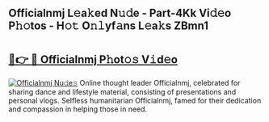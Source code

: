 ## Officialnmj L𝚎a𝚔ed N𝚞𝚍e - Part-4Kk Vi𝚍𝚎o P𝚑𝚘tos - H𝚘𝚝 O𝚗𝚕yf𝚊ns L𝚎a𝚔s ZBmn1

# <h2><a href="http://kfc2m5.oniu.top/?m=Officialnmj">🔗👉 🔴 Officialnmj P𝚑ot𝚘𝚜 V𝚒d𝚎o</a></h2>

[![Officialnmj Nu𝚍e𝚜](https://i.imgur.com/0qMVB7G.gif)](http://kfc2m5.oniu.top/?m=Officialnmj)
Online thought leader Officialnmj, celebrated for sharing dance and lifestyle material, consisting of presentations and personal vlogs. Selfless humanitarian Officialnmj, famed for their dedication and compassion in helping those in need.  
